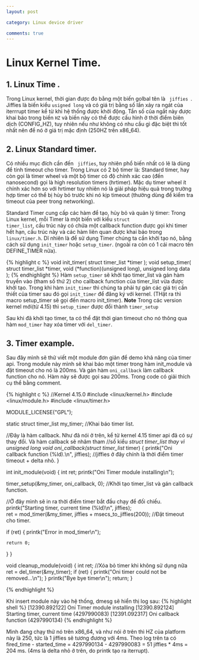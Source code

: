 ```yaml
---
layout: post

category: Linux device driver

comments: true
---
```

# Linux Kernel Time.
## 1. Linux Time .
Trong Linux kernel, thời gian được đo bằng một biến golbal tên là <code> jiffies </code>. Jiffies là biến kiểu <code>usigned long</code> và có giá trị bằng số lần xảy ra ngát của iterrrupt timer kể từ khi hệ thống được khởi động. Tần số của ngắt này được khai báo trong biến <code>HZ</code> và biến này có thể được cấu hình ở thời điểm biên dịch (CONFIG_HZ), tuy nhiên nếu như không có nhu cầu gì đặc biệt thì tốt nhất nên để nó ở giá trị mặc định (250HZ trên x86_64).

## 2. Linux Standard timer.
Có nhiều mục đích cần đến <code> jiffies</code>, tuy nhiên phổ biến nhất có lẽ là dùng để tính timeout cho timer.
Trong Linux có 2 bộ timer là: Standard timer, hay còn gọi là timer wheel và một bộ timer có độ chính xác cao (đến nanosecond) gọi là high resolution timers (hrtimer). Mặc dụ timer wheel ít chính xác hơn so với hrtimer tuy nhiên nó là giải pháp hiệu quả trong trường hợp timer có thể bị hủy bỏ trước khi nó kịp timeout (thường dùng để kiểm tra timeout của peer trong networking).

Standard Timer cung cấp các hàm để tạo, hủy bỏ và quản lý timer:
Trong Linux kernel, mỗi Timer là một biến với kiểu <code>struct timer_list</code>, cấu trúc này có chứa một callback function được gọi khi timer hết hạn, cấu trúc này và các hàm liên quan được khai báo trong <code>linux/timer.h</code>. Dĩ nhiên là để sử dụng Timer chúng ta cần khởi tạo nó, bằng cách sử dụng <code>init_timer</code> hoặc <code>setup_timer</code>.
(ngoài ra còn có 1 cái macro tên DEFINE_TIMER nữa).

{% highlight c %}
void init_timer( struct timer_list *timer );
void setup_timer( struct timer_list *timer, 
                     void (*function)(unsigned long), unsigned long data );
{% endhighlight %}
Hàm <code>setup_timer</code> sẽ khởi tạo timer_list và gán hàm truyền vào (tham số thứ 2) cho callback function của timer_líst vừa được khởi tạo. Trong khi hàm <code>init_timer</code> thì chúng ta phải tự gán các giá trị cần thiết của timer sau đó gọi <code>init_timer</code> để đăng ký với kernel. (THật ra thì macro setup_timer sẽ gọi đến macro init_timer).
<b>Note</b> Trong các version kernel mới(từ 4.15) thì <code>setup_timer</code> được đổi thành <code>timer_setup</code>

Sau khi đã khởi tạo timer, ta có thể đặt thời gian timeout cho nó thông qua hàm <code>mod_timer</code> hay xóa timer với <code>del_timer</code>.

## 3. Timer example.

Sau đây mình sẽ thử viết một module đơn giản để demo khả năng của timer api. Trong module này mình sẽ khai báo một timer trong hàm init_module và đặt timeout cho nó là 200ms.
Và gán hàm <code>oni_callback</code> làm callback function cho nó. Hàm này sẽ được gọi sau 200ms. Trong code có giải thích cụ thể bằng comment.

{% highlight c %}
//Kernel 4.15.0
#include <linux/kernel.h>
#include <linux/module.h>
#include <linux/timer.h>

MODULE_LICENSE("GPL");

static struct timer_list my_timer;					//Khai báo timer list.

//Đây là hàm callback. Như đã nói ở trên, kể tử kernel 4.15 timer api đã có sự thay đổi. Và hàm callback sẽ nhâm tham
//số kiểu <i>struct timer_list *</i> thay vì <i>unsigned long</i>
void oni_callback(struct timer_list* timer) {
  printk("Oni callback function (%ld).\n", jiffies); //jiffies ở đây chính là thời điểm timer timeout + delta nhỏ.
}

int init_module(void) {
  int ret;
  printk("Oni Timer module installing\n");
  
  timer_setup(&my_timer, oni_callback, 0);						//Khởi tạo timer_list và gán callback function.

  //Ở đây mình sẽ in ra thời điểm timer bắt đầu chạy để đối chiếu.
  printk("Starting timer, current time (%ld)\n", jiffies);	
  ret = mod_timer(&my_timer, jiffies + msecs_to_jiffies(200));	//Đặt timeout cho timer.
  
  if (ret) {
    printk("Error in mod_timer\n");

    return 0;
  }
}

void cleanup_module(void) {
  int ret;
  //Xóa bỏ timer khi không sử dụng nữa
  ret = del_timer(&my_timer);
  if (ret) {
    printk("Oni timer could not be removed...\n");
  }
  printk("Bye bye timer\n");
  return;
}

{% endhighlight %}

Khi insert module này vào hệ thống, dmesg sẽ hiển thị log sau:
{% highlight shell %}
[12390.892122] Oni Timer module installing
[12390.892124] Starting timer, current time (4297990083)
[12391.092317] Oni callback function (4297990134)
{% endhighlight %}

Mình đang chạy thử nó trên x86_64, và như nói ở trên thì HZ của platform này là 250, tức là 1 jiffies sẽ tương đương với 4ms.
Theo log trên ta có fired_time - started_time = 4297990134 - 4297990083 = 51 jiffies * 4ms = 204 ms. (4ms là delta nhỏ ở trên, do printk tạo ra iterrupt).